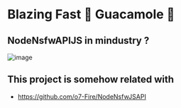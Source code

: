 # Blazing Fast 🚀 Guacamole 🥑

## NodeNsfwAPIJS in mindustry ? 
![image](https://user-images.githubusercontent.com/49940811/207002114-7398c303-766b-477b-8d39-629ba78378ab.png)

## This project is somehow related with

- https://github.com/o7-Fire/NodeNsfwJSAPI
